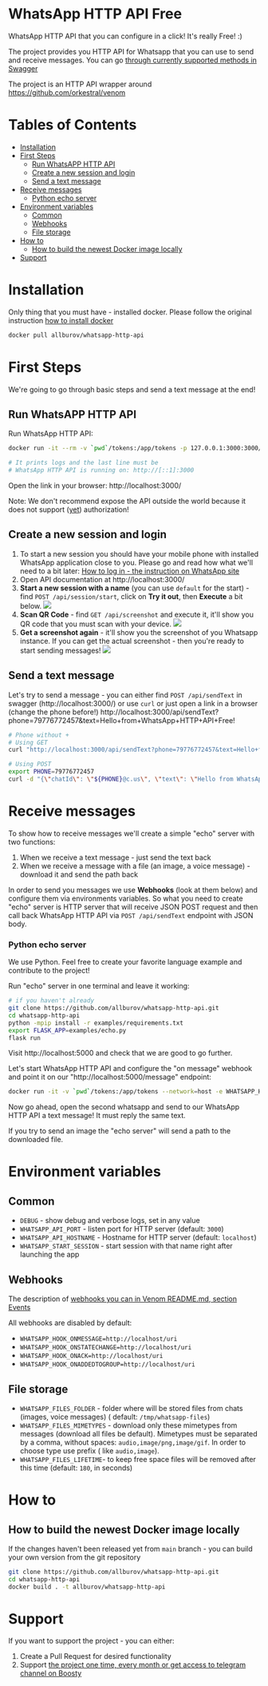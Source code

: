 # WhatsApp HTTP API Free

WhatsApp HTTP API that you can configure in a click! It's really Free! :)

The project provides you HTTP API for Whatsapp that you can use to send and receive messages. You can
go [through currently supported methods in Swagger](https://allburov.github.io/whatsapp-http-api/)

The project is an HTTP API wrapper around https://github.com/orkestral/venom

# Tables of Contents

<!-- toc -->

- [Installation](#installation)
- [First Steps](#first-steps)
  * [Run WhatsAPP HTTP API](#run-whatsapp-http-api)
  * [Create a new session and login](#create-a-new-session-and-login)
  * [Send a text message](#send-a-text-message)
- [Receive messages](#receive-messages)
    + [Python echo server](#python-echo-server)
- [Environment variables](#environment-variables)
  * [Common](#common)
  * [Webhooks](#webhooks)
  * [File storage](#file-storage)
- [How to](#how-to)
  * [How to build the newest Docker image locally](#how-to-build-the-newest-docker-image-locally)
- [Support](#support)

<!-- tocstop -->

# Installation

Only thing that you must have - installed docker. Please follow the original
instruction [how to install docker](https://docs.docker.com/get-docker/)

```bash
docker pull allburov/whatsapp-http-api
```

# First Steps

We're going to go through basic steps and send a text message at the end!

## Run WhatsAPP HTTP API

Run WhatsApp HTTP API:

```bash
docker run -it --rm -v `pwd`/tokens:/app/tokens -p 127.0.0.1:3000:3000/tcp --name whatsapp-http-api allburov/whatsapp-http-api

# It prints logs and the last line must be 
# WhatsApp HTTP API is running on: http://[::1]:3000
```

Open the link in your browser: http://localhost:3000/

Note: We don't recommend expose the API outside the world because it does not
support ([yet](https://github.com/allburov/whatsapp-http-api/issues/4)) authorization!

## Create a new session and login

1. To start a new session you should have your mobile phone with installed WhatsApp application close to you. Please go
   and read how what we'll need to a bit
   later: [How to log in - the instruction on WhatsApp site](https://faq.whatsapp.com/381777293328336/?helpref=hc_fnav)
1. Open API documentation at http://localhost:3000/
1. **Start a new session with a name** (you can use `default` for the start)  - find `POST /api/session/start`, click
   on **Try it out**, then **Execute** a bit below.
   ![](./docs/images/session-start.png)
1. **Scan QR Code** - find `GET /api/screenshot` and execute it, it'll show you QR code that you must scan with your
   device.
   ![](./docs/images/qr.png)
1. **Get a screenshot again** - it'll show you the screenshot of you Whatsapp instance. If you can get the actual
   screenshot - then you're ready to start sending messages!
   ![](./docs/images/screenshot.png)

## Send a text message

Let's try to send a message - you can either find `POST /api/sendText`  in swagger (http://localhost:3000/) or
use `curl` or just open a link in a browser (change the phone
before!) http://localhost:3000/api/sendText?phone=79776772457&text=Hello+from+WhatsApp+HTTP+API+Free!

```bash
# Phone without +
# Using GET
curl "http://localhost:3000/api/sendText?phone=79776772457&text=Hello+from+WhatsApp+HTTP+API+Free!"

# Using POST 
export PHONE=79776772457
curl -d "{\"chatId\": \"${PHONE}@c.us\", \"text\": \"Hello from WhatsApp HTTP API Free\" }" -H "Content-Type: application/json" -X POST http://localhost:3000/api/sendText
```

# Receive messages

To show how to receive messages we'll create a simple "echo" server with two functions:

1. When we receive a text message - just send the text back
2. When we receive a message with a file (an image, a voice message) - download it and send the path back

In order to send you messages we use **Webhooks** (look at them below) and configure them via environments variables. So
what you need to
create "echo" server is HTTP server that will receive JSON POST request and then call back WhatsApp HTTP API
via `POST /api/sendText` endpoint with JSON body.

### Python echo server

We use Python. Feel free to create your favorite language example and contribute to the project!

Run "echo" server in one terminal and leave it working:

```bash
# if you haven't already
git clone https://github.com/allburov/whatsapp-http-api.git 
cd whatsapp-http-api
python -mpip install -r examples/requirements.txt
export FLASK_APP=examples/echo.py
flask run
```

Visit http://localhost:5000 and check that we are good to go further.

Let's start WhatsApp HTTP API and configure the "on message" webhook and point it on our "http://localhost:5000/message"
endpoint:

```bash
docker run -it -v `pwd`/tokens:/app/tokens --network=host -e WHATSAPP_HOOK_ONMESSAGE=http://localhost:5000/message allburov/whatsapp-http-api
```

Now go ahead, open the second whatsapp and send to our WhatsApp HTTP API a text message! It must reply the same text.

If you try to send an image the "echo server" will send a path to the downloaded file.

# Environment variables

## Common

- `DEBUG` - show debug and verbose logs, set in any value
- `WHATSAPP_API_PORT` - listen port for HTTP server (default: `3000`)
- `WHATSAPP_API_HOSTNAME` - Hostname for HTTP server (default: `localhost`)
- `WHATSAPP_START_SESSION` - start session with that name right after launching the app

## Webhooks

The description of [webhooks you can in Venom README.md, section Events](https://github.com/orkestral/venom#events)

All webhooks are disabled by default:

- `WHATSAPP_HOOK_ONMESSAGE=http://localhost/uri`
- `WHATSAPP_HOOK_ONSTATECHANGE=http://localhost/uri`
- `WHATSAPP_HOOK_ONACK=http://localhost/uri`
- `WHATSAPP_HOOK_ONADDEDTOGROUP=http://localhost/uri`

## File storage

- `WHATSAPP_FILES_FOLDER` - folder where will be stored files from chats (images, voice messages) (
  default: `/tmp/whatsapp-files`)
- `WHATSAPP_FILES_MIMETYPES` - download only these mimetypes from messages (download all files be default). Mimetypes
  must be separated by a comma, without spaces: `audio,image/png,image/gif`. In order to choose type use prefix (
  like `audio,image`).
- `WHATSAPP_FILES_LIFETIME`- to keep free space files will be removed after this time (default: `180`, in seconds)

# How to
## How to build the newest Docker image locally

If the changes haven't been released yet from `main` branch - you can build your own version from the git repository
```bash
git clone https://github.com/allburov/whatsapp-http-api.git
cd whatsapp-http-api
docker build . -t allburov/whatsapp-http-api
```

# Support

If you want to support the project - you can either:

1. Create a Pull Request for desired functionality
2. Support [the project one time, every month or get access to telegram channel on Boosty](https://boosty.to/allburov)

